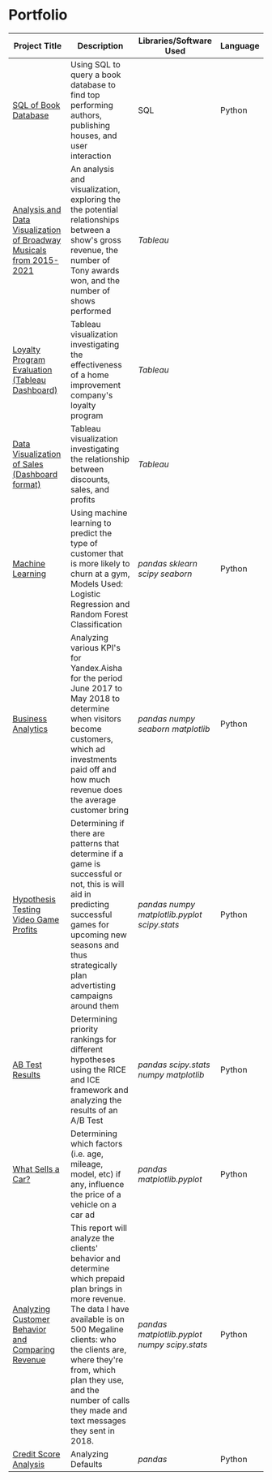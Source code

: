 # Portfolio

| Project Title  | Description | Libraries/Software Used | Language |
| ------------- | ------------- |-------------| -------------|
| [SQL of Book Database](https://github.com/Nashkad94/Data-Analysis-Portfolio/blob/main/SQL_BookDB.ipynb) | Using SQL to query a book database to find top performing authors, publishing houses, and user interaction | SQL | Python
| [Analysis and Data Visualization of Broadway Musicals from 2015-2021](https://public.tableau.com/shared/2THC8F9DJ?:display_count=n&:origin=viz_share_link) | An analysis and visualization, exploring the the potential relationships between a show's gross revenue, the number of Tony awards won, and the number of shows performed | *Tableau*| |
| [Loyalty Program Evaluation (Tableau Dashboard)](https://public.tableau.com/views/LoyaltyProgramEvaluation/Dashboard1?:language=en-US&:display_count=n&:origin=viz_share_link) | Tableau visualization investigating the effectiveness of a home improvement company's loyalty program | *Tableau*| |
| [Data Visualization of Sales (Dashboard format)](https://public.tableau.com/views/SupersalesDashboard_16574978506990/CustomerDashboard?:language=en-US&:display_count=n&:origin=viz_share_link) | Tableau visualization investigating the relationship between discounts, sales, and profits | *Tableau*| | 
| [Machine Learning](https://github.com/Nashkad94/Data-Analysis-Portfolio/blob/main/Machine%20Learning1.ipynb) | Using machine learning to predict the type of customer that is more likely to churn at a gym, Models Used: Logistic Regression and Random Forest Classification | *pandas* *sklearn* *scipy* *seaborn* | Python
| [Business Analytics](https://github.com/Nashkad94/Practicum-Projects/blob/main/45d123d9-931a-4f5e-a5d0-533792777791%20(1).ipynb) | Analyzing various KPI's for Yandex.Aisha for the period June 2017 to May 2018 to determine when visitors become customers, which ad investments paid off and how much revenue does the average customer bring | *pandas* *numpy* *seaborn* *matplotlib* | Python
| [Hypothesis Testing Video Game Profits](https://github.com/Nashkad94/Practicum-Projects/blob/main/Hypothesis%20Testing%20for%20Video%20Game%20Profits.ipynb) | Determining if there are patterns that determine if a game is successful or not, this is will aid in predicting successful games for upcoming new seasons and thus strategically plan advertisting campaigns around them | *pandas* *numpy* *matplotlib.pyplot* *scipy.stats* | Python
| [AB Test Results](https://github.com/Nashkad94/Data-Analysis-Portfolio/blob/main/AB%20Testing.ipynb) | Determining priority rankings for different hypotheses using the RICE and ICE framework and analyzing the results of an A/B Test | *pandas* *scipy.stats* *numpy* *matplotlib* | Python 
| [What Sells a Car?](https://github.com/Nashkad94/Practicum-Projects/blob/main/What%20Sells%20A%20Car%20.ipynb)  | Determining which factors (i.e. age, mileage, model, etc) if any, influence the price of a vehicle on a car ad  | *pandas* *matplotlib.pyplot* | Python
|[Analyzing Customer Behavior and Comparing Revenue](https://github.com/Nashkad94/Practicum-Projects/blob/main/Cell%20Phone%20Plan.ipynb) | This report will analyze the clients' behavior and determine which prepaid plan brings in more revenue. The data I have available is on 500 Megaline clients: who the clients are, where they're from, which plan they use, and the number of calls they made and text messages they sent in 2018. | *pandas* *matplotlib.pyplot* *numpy* *scipy.stats* | Python
| [Credit Score Analysis](https://github.com/Nashkad94/Practicum-Projects/blob/main/Analyzing%20Debt%20Default(1).ipynb)  | Analyzing Defaults | *pandas* | Python 

